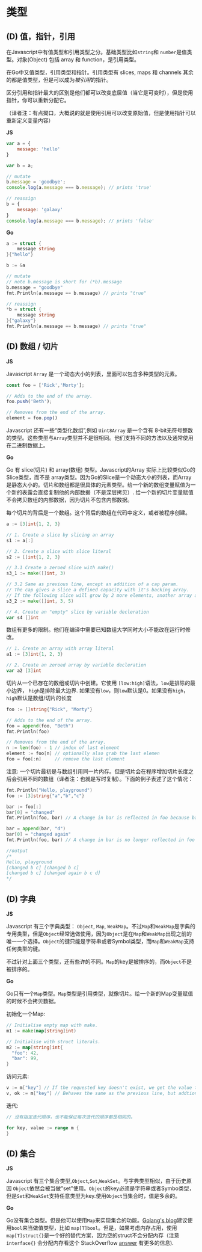 # 类型
## (D) 值，指针，引用

在Javascript中有值类型和引用类型之分。基础类型比如`string`和 `number`是值类型。对象(Object) 包括 array 和 function，是引用类型。

在Go中又值类型，引用类型和指针。引用类型有 slices, maps 和 channels
其余的都是值类型，但是可以成为*被引用*的指针。

区分引用和指针最大的区别是他们都可以改变底层值（当它是可变时），但是使用指针，你可以重新分配它。

（译者注：有点拗口，大概说的就是使用引用可以改变原始值，但是使用指针可以重新定义变量内容）

**JS**
```Javascript
var a = {
    message: 'hello'
}

var b = a;

// mutate
b.message = 'goodbye';
console.log(a.message === b.message); // prints 'true'

// reassign
b = {
    message: 'galaxy'
}
console.log(a.message === b.message); // prints 'false'
```

**Go**
```Go
a := struct {
	message string
}{"hello"}

b := &a

// mutate
// note b.message is short for (*b).message
b.message = "goodbye"
fmt.Println(a.message == b.message) // prints "true"

// reassign
*b = struct {
	message string
}{"galaxy"}
fmt.Println(a.message == b.message) // prints "true"
```

## (D) 数组 / 切片
**JS**

Javascript `Array` 是一个动态大小的列表，里面可以包含多种类型的元素。

```Javascript
const foo = ['Rick','Morty'];

// Adds to the end of the array.
foo.push('Beth');

// Removes from the end of the array.
element = foo.pop()
```

Javascript 还有一些“类型化数组”,例如 `Uint8Array` 是一个含有 8-bit无符号整数的类型。这些类型与`Array`类型并不是很相同。他们支持不同的方法以及通常使用在二进制数据上。


**Go**

Go 有 slice(切片) 和 array(数组) 类型。Javascript的Array 实际上比较类似Go的Slice类型，而不是 array类型。因为Go的Slice是一个动态大小的列表，而Array是静态大小的。切片和数组都是很具体的元素类型。给一个新的数组变量赋值为一个新的表露会直接复制他的内部数据（不是深层拷贝）. 给一个新的切片变量赋值不会拷贝数组的内部数据，因为切片不包含内部数据。

每个切片的背后是一个数组。这个背后的数组在代码中定义，或者被程序创建。

```Go
a := [3]int{1, 2, 3}

// 1. Create a slice by slicing an array
s1 := a[:]

// 2. Create a slice with slice literal
s2 := []int{1, 2, 3}

// 3.1 Create a zeroed slice with make()
s3_1 := make([]int, 3)

// 3.2 Same as previous line, except an addition of a cap param.
// The cap gives a slice a defined capacity with it's backing array.
// If the following slice will grow by 2 more elements, another array allocation will NOT be performed.
s3_2 := make([]int, 3, 5)

// 4. Create an "empty" slice by variable decleration
var s4 []int
```

数组有更多的限制。他们在编译中需要已知数组大学同时大小不能改在运行时修改。

```Go
// 1. Create an array with array literal
a1 := [3]int{1, 2, 3}

// 2. Create an zeroed array by variable decleration
var a2 [3]int
```

切片从一个已存在的数组或切片中创建。它使用 `[low:high]`语法，`low`是排除的最小边界， `high`是排除最大边界. 如果没有`low`，则`low`默认是0。如果没有`high`，`high`默认是数组/切片的长度


```Go
foo := []string{"Rick", "Morty"}

// Adds to the end of the array.
foo = append(foo, "Beth")
fmt.Println(foo)

// Removes from the end of the array.
n := len(foo) - 1 // index of last element
element := foo[n] // optionally also grab the last elemen
foo = foo[:n]     // remove the last element
```

注意: 一个切片最初是与数组引用同一片内存。但是切片会在程序增加切片长度之后会引用不同的数组（译者注：也就是写时复制）。下面的例子表述了这个情况：

```Go
fmt.Println("Hello, playground")
foo := [3]string{"a","b","c"}

bar := foo[:]
bar[0] = "changed"	
fmt.Println(foo, bar) // A change in bar is reflected in foo because bar is backed by foo

bar = append(bar, "d")
bar[0] = "changed again"	
fmt.Println(foo, bar) // A change in bar is no longer reflected in foo because the `append` caused bar to backed by a different array

//output
/* 
Hello, playground
[changed b c] [changed b c]
[changed b c] [changed again b c d] 
*/
```



## (D) 字典
**JS**

Javascript 有三个字典类型： `Object`, `Map`, `WeakMap`。不过`Map`和`WeakMap`是字典的专用类型，但是`Object`经常选做使用，因为`Object`是在`Map`和`WeakMap`出现之前的唯一一个选择。`Object`的键只能是字符串或者Symbol类型，而`Map`和`WeakMap`支持任何类型的键。

不过针对上面三个类型，还有些许的不同。`Map`的key是被排序的，而`Object`不是被排序的。


**Go**

Go只有一个`Map`类型。`Map`类型是引用类型，就像切片。给一个新的Map变量赋值的时候不会拷贝数据。


初始化一个Map:
```Go
// Initialise empty map with make.
m1 := make(map[string]int)

// Initialise with struct literals.
m2 := map[string]int{
  "foo": 42,
  "bar": 99,
}
```

访问元素:
```Go
v := m["key"] // If the requested key doesn't exist, we get the value type's zero value.
v, ok := m["key"] // Behaves the same as the previous line, but addtionaly the ok bool value can be used to test existence.
```

迭代:
```Go
// 没有指定迭代顺序，也不能保证每次迭代的顺序都是相同的。

for key, value := range m {
}
```

## (D) 集合
**JS**

Javascript 有三个集合类型,`Object`,`Set`,`WeakSet`。与字典类型相似，由于历史原因 `Object`依然会被当做"set"使用。`Object`的key必须是字符串或者Symbo类型，但是`Set`和`WeakSet`支持任意类型为key.使用`Object`当集合时，值是多余的。


**Go**

Go没有集合类型。但是他可以使用`Map`来实现集合的功能。[Golang's blog](https://blog.golang.org/go-maps-in-action)建议使用`bool`来当做值类型，比如 `map[T]bool`。但是，如果考虑内存占用，使用`map[T]struct{}`是一个好的替代方案，因为空的struct不会分配内存（注意`interface{}` 会分配内存看这个 StackOverflow [answer](https://stackoverflow.com/a/22770744) 有更多的信息).


